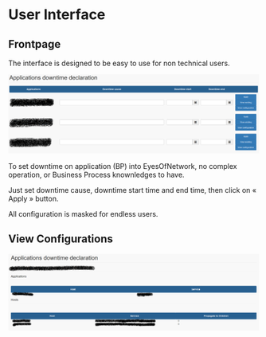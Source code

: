 # User Interface

## Frontpage

The interface is designed to be easy to use for non technical users.

![frontpage](./images/frontpage.png)


To set downtime on application (BP) into EyesOfNetwork, no complex operation, or Business Process knownledges to have.

Just set downtime cause, downtime start time and end time, then click on « Apply » button.


All configuration is masked for endless users.

## View Configurations

![viewconfig](./images/view_config.png)